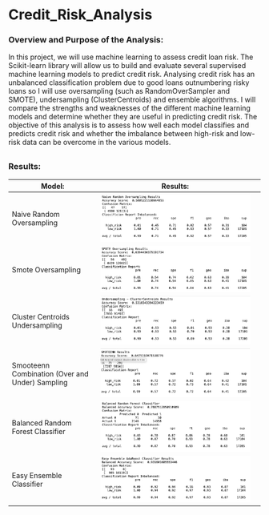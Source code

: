 # Credit_Risk_Analysis

### Overview and Purpose of the Analysis:

In this project, we will use machine learning to assess credit loan risk. The Scikit-learn library will allow us to build and evaluate several supervised machine learning models to predict credit risk. Analysing credit risk has an unbalanced classification problem due to good loans outnumbering risky loans so I will use oversampling (such as RandomOverSampler and SMOTE), undersampling (ClusterCentroids) and ensemble algorithms. I will compare the strengths and weaknesses of the different machine learning models and determine whether they are useful in predicting credit risk. The objective of this analysis is to assess how well each model classifies and predicts credit risk and whether the imbalance between high-risk and low-risk data can be overcome in the various models.

##

### Results:

 Model:   |      Results:   |   |
|----------|:--------:|:-------------|
|Naive Random Oversampling |  ![naive](https://github.com/YanLuong/Credit_Risk_Analysis/blob/main/screenshots/naive_random_oversampling.png) 
| Smote Oversampling|  ![smote](https://github.com/YanLuong/Credit_Risk_Analysis/blob/main/screenshots/smote_oversampling.png)  
| Cluster Centroids Undersampling |  ![cluster](https://github.com/YanLuong/Credit_Risk_Analysis/blob/main/screenshots/cluster_centroids_undersampling.png)  
| Smooteenn Combination (Over and Under) Sampling |  ![smoteen](https://github.com/YanLuong/Credit_Risk_Analysis/blob/main/screenshots/smoteenn.png)      
| Balanced Random Forest Classifier |   ![forest](https://github.com/YanLuong/Credit_Risk_Analysis/blob/main/screenshots/balanced_forest_del3ensemble.png)     
| Easy Ensemble Classifier |  ![easy](https://github.com/YanLuong/Credit_Risk_Analysis/blob/main/screenshots/easy_ensemble_del3.png)      
